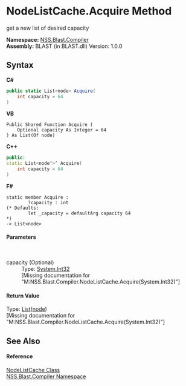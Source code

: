 # NodeListCache.Acquire Method 
 

get a new list of desired capacity

**Namespace:**&nbsp;<a href="26a25caa-f50b-92ad-f15c-dbb9db1493ae">NSS.Blast.Compiler</a><br />**Assembly:**&nbsp;BLAST (in BLAST.dll) Version: 1.0.0

## Syntax

**C#**<br />
``` C#
public static List<node> Acquire(
	int capacity = 64
)
```

**VB**<br />
``` VB
Public Shared Function Acquire ( 
	Optional capacity As Integer = 64
) As List(Of node)
```

**C++**<br />
``` C++
public:
static List<node^>^ Acquire(
	int capacity = 64
)
```

**F#**<br />
``` F#
static member Acquire : 
        ?capacity : int 
(* Defaults:
        let _capacity = defaultArg capacity 64
*)
-> List<node> 

```


#### Parameters
&nbsp;<dl><dt>capacity (Optional)</dt><dd>Type: <a href="https://docs.microsoft.com/dotnet/api/system.int32" target="_blank" rel="noopener noreferrer">System.Int32</a><br />\[Missing <param name="capacity"/> documentation for "M:NSS.Blast.Compiler.NodeListCache.Acquire(System.Int32)"\]</dd></dl>

#### Return Value
Type: <a href="https://docs.microsoft.com/dotnet/api/system.collections.generic.list-1" target="_blank" rel="noopener noreferrer">List</a>(<a href="7dc9b7e9-64ad-f224-ae1a-4e6639739f56">node</a>)<br />\[Missing <returns> documentation for "M:NSS.Blast.Compiler.NodeListCache.Acquire(System.Int32)"\]

## See Also


#### Reference
<a href="c366c26d-606f-fda5-9bab-5302c240799a">NodeListCache Class</a><br /><a href="26a25caa-f50b-92ad-f15c-dbb9db1493ae">NSS.Blast.Compiler Namespace</a><br />